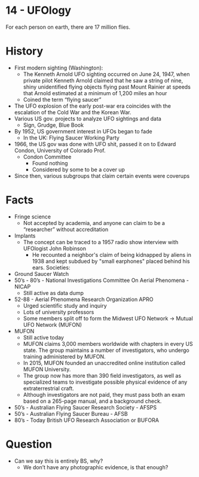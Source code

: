 14 - UFOlogy
===
For each person on earth, there are 17 million flies.

History
====
* First modern sighting (Washington):
    * The Kenneth Arnold UFO sighting occurred on June 24, 1947, when private pilot Kenneth Arnold claimed that he saw a string of nine, shiny unidentified flying objects flying past Mount Rainier at speeds that Arnold estimated at a minimum of 1,200 miles an hour 
    * Coined the term “flying saucer”
* The UFO explosion of the early post-war era coincides with the escalation of the Cold War and the Korean War.
* Various US gov. projects to analyze UFO sightings and data
    * Sign, Grudge, Blue Book
* By 1952, US government interest in UFOs began to fade 
    * In the UK: Flying Saucer Working Party
* 1966, the US gov was done with UFO shit, passed it on to Edward Condon, University of Colorado Prof.
    * Condon Committee
        * Found nothing
        * Considered by some to be a cover up
* Since then, various subgroups that claim certain events were coverups

Facts
====
* Fringe science
    * Not accepted by academia, and anyone can claim to be a “researcher” without accreditation
* Implants
    * The concept can be traced to a 1957 radio show interview with UFOlogist John Robinson
        * He recounted a neighbor's claim of being kidnapped by aliens in 1938 and kept subdued by "small earphones" placed behind his ears.
Societies:    
* Ground Saucer Watch
* 50’s - 80’s - National Investigations Committee On Aerial Phenomena - NICAP
    * Still active as data dump
* 52-88 - Aerial Phenomena Research Organization APRO
    * Urged scientific study and inquiry
    * Lots of university professors
    * Some members split off to form the Midwest UFO Network -> Mutual UFO Network (MUFON)
* MUFON
    * Still active today
    * MUFON claims 3,000 members worldwide with chapters in every US state. The group maintains a number of investigators, who undergo training administered by MUFON.
    * In 2015, MUFON founded an unaccredited online institution called MUFON University.
    * The group now has more than 390 field investigators, as well as specialized teams to investigate possible physical evidence of any extraterrestrial craft.
    * Although investigators are not paid, they must pass both an exam based on a 265-page manual, and a background check.
* 50’s - Australian Flying Saucer Research Society - AFSPS
* 50’s - Australian Flying Saucer Bureau - AFSB
* 80’s - Today British UFO Research Association or BUFORA

Question
====
* Can we say this is entirely BS, why?
    * We don’t have any photographic evidence, is that enough?

